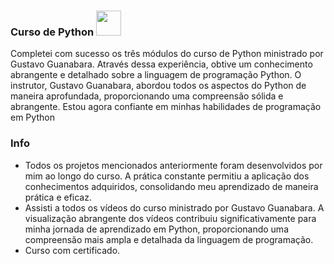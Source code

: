 ### Curso de Python <img src="https://cdn.jsdelivr.net/gh/devicons/devicon/icons/python/python-original.svg" width="40px"/> 
Completei com sucesso os três módulos do curso de Python ministrado por Gustavo Guanabara. 
Através dessa experiência, obtive um conhecimento abrangente e detalhado sobre a linguagem de programação Python. 
O instrutor, Gustavo Guanabara, abordou todos os aspectos do Python de maneira aprofundada, proporcionando uma compreensão sólida e abrangente. 
Estou agora confiante em minhas habilidades de programação em Python

### Info
- Todos os projetos mencionados anteriormente foram desenvolvidos por mim ao longo do curso. 
A prática constante permitiu a aplicação dos conhecimentos adquiridos, consolidando meu aprendizado de maneira prática e eficaz.
- Assisti a todos os vídeos do curso ministrado por Gustavo Guanabara. A visualização abrangente dos vídeos contribuiu significativamente para minha jornada de aprendizado em Python, proporcionando uma compreensão mais ampla e detalhada da linguagem de programação.
- Curso com certificado.
